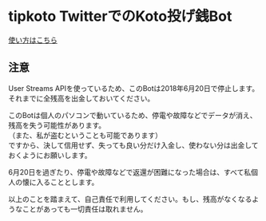 tipkoto TwitterでのKoto投げ銭Bot
================================
  
[使い方はこちら](https://github.com/akarinS/tipkoto/blob/master/HowToUse.md)

注意
----

User Streams APIを使っているため、このBotは2018年6月20日で停止します。  
それまでに全残高を出金しておいてください。  
  
このBotは個人のパソコンで動いているため、停電や故障などでデータが消え、残高を失う可能性があります。  
（また、私が盗むということも可能であります）  
ですから、決して信用せず、失っても良い分だけ入金し、使わない分は出金しておくようにお願いします。  
  
6月20日を過ぎたり、停電や故障などで返還が困難になった場合は、すべて私個人の懐に入ることとします。  
  
以上のことを踏まえて、自己責任で利用してください。もし、残高がなくなるようなことがあっても一切責任は取れません。

